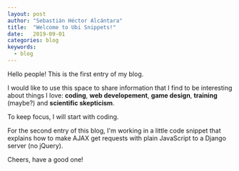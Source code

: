 ```yaml
---
layout: post
author: "Sebastián Héctor Alcántara"
title:  "Welcome to Ubi Snippets!"
date:   2019-09-01
categories: blog
keywords:
  - blog
---
```


Hello people! This is the first entry of my blog.

I would like to use this space to share information that I find to be interesting about things I love: **coding**, **web developement**, **game design**, **training** (maybe?) and **scientific skepticism**.

<!-- more -->

To keep focus, I will start with coding.

For the second entry of this blog, I'm working in a little code snippet that explains how to make AJAX get requests with plain JavaScript to a Django server (no jQuery).

Cheers, have a good one!